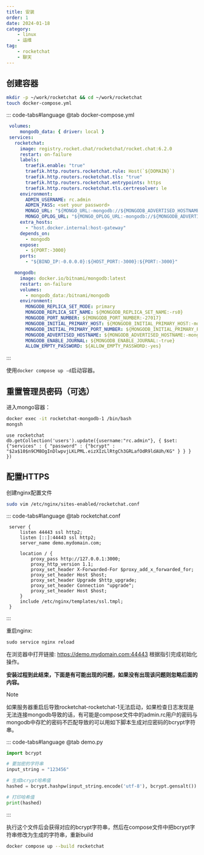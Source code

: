 ```yaml
---
title: 安装
order: 1
date: 2024-01-18
category:
    - linux
    - 运维
tag:
    - rocketchat
    - 聊天
---
```


## 创建容器

```bash
mkdir -p ~/work/rocketchat && cd ~/work/rocketchat
touch docker-compose.yml
```

::: code-tabs#language
@tab docker-compose.yml

```yaml
 volumes:
     mongodb_data: { driver: local }
 services:
   rocketchat:
     image: registry.rocket.chat/rocketchat/rocket.chat:6.2.0
     restart: on-failure
     labels:
       traefik.enable: "true"
       traefik.http.routers.rocketchat.rule: Host(`${DOMAIN}`)
       traefik.http.routers.rocketchat.tls: "true"
       traefik.http.routers.rocketchat.entrypoints: https
       traefik.http.routers.rocketchat.tls.certresolver: le
     environment:
       ADMIN_USERNAME: rc.admin
       ADMIN_PASS: <set your password>
       MONGO_URL: "${MONGO_URL:-mongodb://${MONGODB_ADVERTISED_HOSTNAME:-mongodb}:${MONGODB_INITIAL_PRIMARY_PORT_NUMBER:-27017}/${MONGODB_DATABASE:-rocketchat}?replicaSet=${MONGODB_REPLICA_SET_NAME:-rs0}}"
       MONGO_OPLOG_URL: "${MONGO_OPLOG_URL:-mongodb://${MONGODB_ADVERTISED_HOSTNAME:-mongodb}:${MONGODB_INITIAL_PRIMARY_PORT_NUMBER:-27017}/local?replicaSet=${MONGODB_REPLICA_SET_NAME:-rs0}}"
     extra_hosts:
       - "host.docker.internal:host-gateway"
     depends_on:
       - mongodb
     expose:
       - ${PORT:-3000}
     ports:
       - "${BIND_IP:-0.0.0.0}:${HOST_PORT:-3000}:${PORT:-3000}"

   mongodb:
     image: docker.io/bitnami/mongodb:latest
     restart: on-failure
     volumes:
       - mongodb_data:/bitnami/mongodb
     environment:
       MONGODB_REPLICA_SET_MODE: primary
       MONGODB_REPLICA_SET_NAME: ${MONGODB_REPLICA_SET_NAME:-rs0}
       MONGODB_PORT_NUMBER: ${MONGODB_PORT_NUMBER:-27017}
       MONGODB_INITIAL_PRIMARY_HOST: ${MONGODB_INITIAL_PRIMARY_HOST:-mongodb}
       MONGODB_INITIAL_PRIMARY_PORT_NUMBER: ${MONGODB_INITIAL_PRIMARY_PORT_NUMBER:-27017}
       MONGODB_ADVERTISED_HOSTNAME: ${MONGODB_ADVERTISED_HOSTNAME:-mongodb}
       MONGODB_ENABLE_JOURNAL: ${MONGODB_ENABLE_JOURNAL:-true}
       ALLOW_EMPTY_PASSWORD: ${ALLOW_EMPTY_PASSWORD:-yes}
```

:::

使用`docker compose up -d`启动容器。

## 重置管理员密码（可选）

进入mongo容器：

```bash
docker exec -it rocketchat-mongodb-1 /bin/bash
mongsh
```

```mongodb
use rocketchat
db.getCollection('users').update({username:"rc.admin"}, { $set: {"services" : { "password" : {"bcrypt" : "$2a$10$n9CM8OgInDlwpvjLKLPML.eizXIzLlRtgCh3GRLafOdR9ldAUh/KG" } } } })
```

## 配置HTTPS

创建nginx配置文件

```bash
sudo vim /etc/nginx/sites-enabled/rocketchat.conf
```

::: code-tabs#language
@tab rocketchat.conf

```nginx
 server {
     listen 44443 ssl http2;
     listen [::]:44443 ssl http2;
     server_name demo.mydomain.com;

     location / {
         proxy_pass http://127.0.0.1:3000;
         proxy_http_version 1.1;  
         proxy_set_header X-Forwarded-For $proxy_add_x_forwarded_for;
         proxy_set_header Host $host; 
         proxy_set_header Upgrade $http_upgrade;
         proxy_set_header Connection "upgrade";
         proxy_set_header Host $host;
     }
     include /etc/nginx/templates/ssl.tmpl;
 }
```

:::

重启nginx:

```shell
sudo service nginx reload
```

在浏览器中打开链接: <https://demo.mydomain.com:44443> 根据指引完成初始化操作。

**安装过程到此结束，下面是有可能出现的问题，如果没有出现该问题则忽略后面的内容。**

>[!note]
> 如果服务器重启后导致rocketchat-rocketchat-1无法启动，如果检查日志发现是无法连接mongodb导致的话，有可能是compose文件中的admin.rc用户的密码与mongodb中存贮的密码不匹配导致的可以用如下脚本生成对应密码的bcrypt字符串。

::: code-tabs#language
@tab demo.py

```python
import bcrypt

# 要加密的字符串
input_string = "123456"

# 生成bcrypt哈希值
hashed = bcrypt.hashpw(input_string.encode('utf-8'), bcrypt.gensalt())

# 打印哈希值
print(hashed)
```

:::

执行这个文件后会获得对应的bcrypt字符串，然后在compose文件中把bcrypt字符串修改为生成的字符串，重新build

```bash
docker compose up --build rocketchat
```
